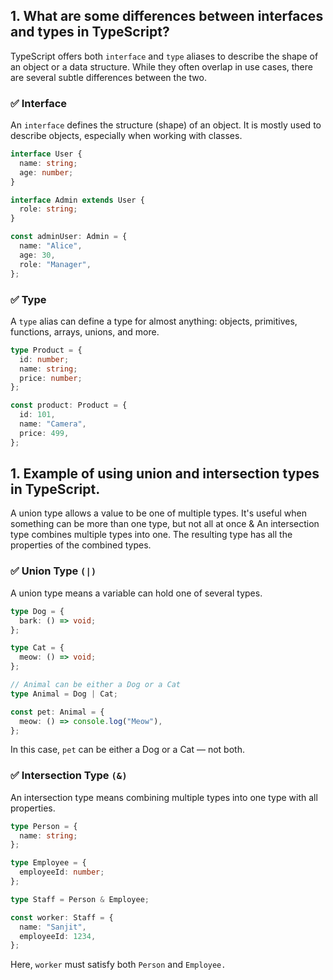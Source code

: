 ## 1. What are some differences between interfaces and types in TypeScript?

TypeScript offers both `interface` and `type` aliases to describe the shape of an object or a data structure. While they often overlap in use cases, there are several subtle differences between the two.

### ✅ Interface

An `interface` defines the structure (shape) of an object. It is mostly used to describe objects, especially when working with classes.

```ts
interface User {
  name: string;
  age: number;
}

interface Admin extends User {
  role: string;
}

const adminUser: Admin = {
  name: "Alice",
  age: 30,
  role: "Manager",
};
```

### ✅ Type

A `type` alias can define a type for almost anything: objects, primitives, functions, arrays, unions, and more.

```ts
type Product = {
  id: number;
  name: string;
  price: number;
};

const product: Product = {
  id: 101,
  name: "Camera",
  price: 499,
};
```

## 1. Example of using union and intersection types in TypeScript.

A union type allows a value to be one of multiple types. It's useful when something can be more than one type, but not all at once & An intersection type combines multiple types into one. The resulting type has all the properties of the combined types.

### ✅ Union Type `(|)`

A union type means a variable can hold one of several types.

```ts
type Dog = {
  bark: () => void;
};

type Cat = {
  meow: () => void;
};

// Animal can be either a Dog or a Cat
type Animal = Dog | Cat;

const pet: Animal = {
  meow: () => console.log("Meow"),
};
```

In this case, `pet` can be either a Dog or a Cat — not both.

### ✅ Intersection Type `(&)`

An intersection type means combining multiple types into one type with all properties.

```ts
type Person = {
  name: string;
};

type Employee = {
  employeeId: number;
};

type Staff = Person & Employee;

const worker: Staff = {
  name: "Sanjit",
  employeeId: 1234,
};
```

Here, `worker` must satisfy both `Person` and `Employee.`

